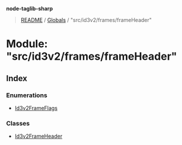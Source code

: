 **node-taglib-sharp**

> [README](../README.md) / [Globals](../globals.md) / "src/id3v2/frames/frameHeader"

# Module: "src/id3v2/frames/frameHeader"

## Index

### Enumerations

* [Id3v2FrameFlags](../enums/_src_id3v2_frames_frameheader_.id3v2frameflags.md)

### Classes

* [Id3v2FrameHeader](../classes/_src_id3v2_frames_frameheader_.id3v2frameheader.md)
